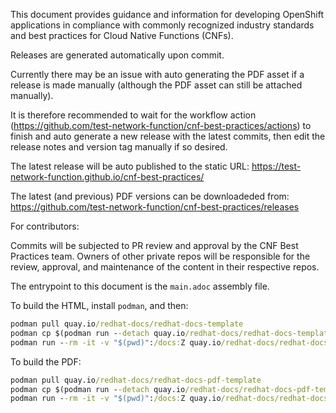 This document provides guidance and information for developing OpenShift applications in compliance with commonly recognized industry standards and best practices for Cloud Native Functions (CNFs).

Releases are generated automatically upon commit. 

Currently there may be an issue with auto generating the PDF asset if a release is made manually (although the PDF asset can still be attached manually).

It is therefore recommended to wait for the workflow action (https://github.com/test-network-function/cnf-best-practices/actions) to finish and auto generate a new release with the latest commits, then edit the release notes and version tag manually if so desired.

The latest release will be auto published to the static URL: https://test-network-function.github.io/cnf-best-practices/

The latest (and previous) PDF versions can be downloadeded from: https://github.com/test-network-function/cnf-best-practices/releases


For contributors:

Commits will be subjected to PR review and approval by the CNF Best Practices team.
Owners of other private repos will be responsible for the review, approval, and maintenance of the content in their respective repos.



The entrypoint to this document is the `main.adoc` assembly file.

To build the HTML, install `podman`, and then:

```cmd
podman pull quay.io/redhat-docs/redhat-docs-template
podman cp $(podman run --detach quay.io/redhat-docs/redhat-docs-template):/assets ./assets
podman run --rm -it -v "$(pwd)":/docs:Z quay.io/redhat-docs/redhat-docs-template main.adoc
```

To build the PDF:

```cmd
podman pull quay.io/redhat-docs/redhat-docs-pdf-template
podman cp $(podman run --detach quay.io/redhat-docs/redhat-docs-pdf-template):/pdf-assets ./pdf-assets
podman run --rm -it -v "$(pwd)":/docs:Z quay.io/redhat-docs/redhat-docs-pdf-template main.adoc
```
